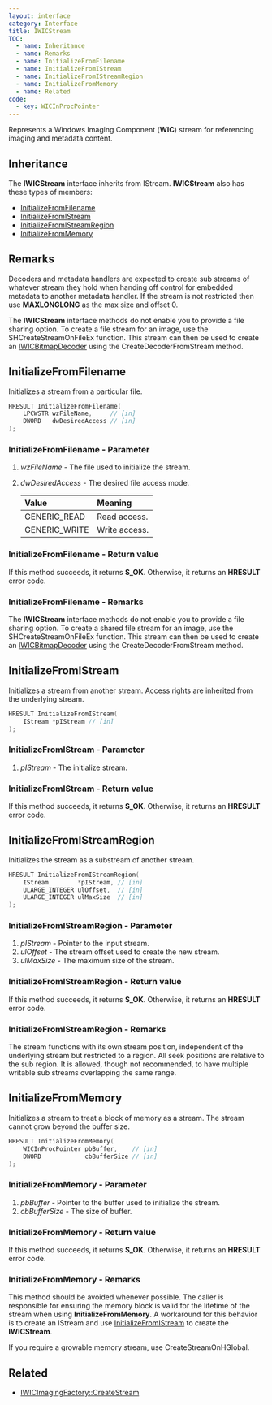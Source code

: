 ```yaml
---
layout: interface
category: Interface
title: IWICStream
TOC:
  - name: Inheritance
  - name: Remarks
  - name: InitializeFromFilename
  - name: InitializeFromIStream
  - name: InitializeFromIStreamRegion
  - name: InitializeFromMemory
  - name: Related
code:
  - key: WICInProcPointer
---
```


Represents a Windows Imaging Component (**WIC**) stream for referencing imaging and metadata content.

## Inheritance

The **IWICStream** interface inherits from IStream.
**IWICStream** also has these types of members:

- [InitializeFromFilename](#initializefromfilename)
- [InitializeFromIStream](#initializefromistream)
- [InitializeFromIStreamRegion](#initializefromistreamregion)
- [InitializeFromMemory](#initializefrommemory)

## Remarks

Decoders and metadata handlers are expected to create sub streams of whatever stream they hold when handing off control for embedded metadata to another metadata handler.
If the stream is not restricted then use **MAXLONGLONG** as the max size and offset 0.

The **IWICStream** interface methods do not enable you to provide a file sharing option.
To create a file stream for an image, use the SHCreateStreamOnFileEx function.
This stream can then be used to create an [IWICBitmapDecoder][wbd] using the CreateDecoderFromStream method.

## InitializeFromFilename

Initializes a stream from a particular file.

```cpp
HRESULT InitializeFromFilename(
    LPCWSTR wzFileName,     // [in]
    DWORD   dwDesiredAccess // [in]
);
```

### InitializeFromFilename - Parameter

1. _wzFileName_ - The file used to initialize the stream.
2. _dwDesiredAccess_ - The desired file access mode.

   | Value         | Meaning       |
   | :------------ | :------------ |
   | GENERIC_READ  | Read access.  |
   | GENERIC_WRITE | Write access. |

### InitializeFromFilename - Return value

If this method succeeds, it returns **S_OK**. Otherwise, it returns an **HRESULT** error code.

### InitializeFromFilename - Remarks

The **IWICStream** interface methods do not enable you to provide a file sharing option.
To create a shared file stream for an image, use the SHCreateStreamOnFileEx function.
This stream can then be used to create an [IWICBitmapDecoder][wbd] using the CreateDecoderFromStream method.

[wbd]: IWICBitmapDecoder

## InitializeFromIStream

Initializes a stream from another stream. Access rights are inherited from the underlying stream.

```cpp
HRESULT InitializeFromIStream(
    IStream *pIStream // [in]
);
```

### InitializeFromIStream - Parameter

1. _pIStream_ - The initialize stream.

### InitializeFromIStream - Return value

If this method succeeds, it returns **S_OK**.
Otherwise, it returns an **HRESULT** error code.

## InitializeFromIStreamRegion

Initializes the stream as a substream of another stream.

```cpp
HRESULT InitializeFromIStreamRegion(
    IStream        *pIStream, // [in]
    ULARGE_INTEGER ulOffset,  // [in]
    ULARGE_INTEGER ulMaxSize  // [in]
);
```

### InitializeFromIStreamRegion - Parameter

1. _pIStream_ - Pointer to the input stream.
2. _ulOffset_ - The stream offset used to create the new stream.
3. _ulMaxSize_ - The maximum size of the stream.

### InitializeFromIStreamRegion - Return value

If this method succeeds, it returns **S_OK**.
Otherwise, it returns an **HRESULT** error code.

### InitializeFromIStreamRegion - Remarks

The stream functions with its own stream position, independent of the underlying stream but restricted to a region.
All seek positions are relative to the sub region.
It is allowed, though not recommended, to have multiple writable sub streams overlapping the same range.

## InitializeFromMemory

Initializes a stream to treat a block of memory as a stream.
The stream cannot grow beyond the buffer size.

```cpp
HRESULT InitializeFromMemory(
    WICInProcPointer pbBuffer,    // [in]
    DWORD            cbBufferSize // [in]
);
```

### InitializeFromMemory - Parameter

1. _pbBuffer_ - Pointer to the buffer used to initialize the stream.
2. _cbBufferSize_ - The size of buffer.

### InitializeFromMemory - Return value

If this method succeeds, it returns **S_OK**.
Otherwise, it returns an **HRESULT** error code.

### InitializeFromMemory - Remarks

This method should be avoided whenever possible.
The caller is responsible for ensuring the memory block is valid for the lifetime of the stream when using **InitializeFromMemory**.
A workaround for this behavior is to create an IStream and use [InitializeFromIStream][ifis] to create the **IWICStream**.

[ifis]: #initializefromistream

If you require a growable memory stream, use CreateStreamOnHGlobal.

## Related

- [IWICImagingFactory::CreateStream](IWICImagingFactory#createstream)
